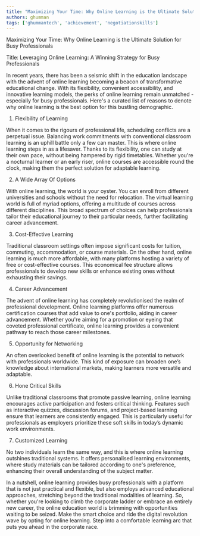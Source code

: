 ```yaml
---
title: "Maximizing Your Time: Why Online Learning is the Ultimate Solution for Busy Professionals"  # Wrap the title in double quotes
authors: ghumman
tags: ['ghummantech', 'achievement', 'negotiationskills']
---
```


Maximizing Your Time: Why Online Learning is the Ultimate Solution for Busy Professionals
<!-- truncate -->

Title: Leveraging Online Learning: A Winning Strategy for Busy Professionals  

In recent years, there has been a seismic shift in the education landscape with the advent of online learning becoming a beacon of transformative educational change. With its flexibility, convenient accessibility, and innovative learning models, the perks of online learning remain unmatched - especially for busy professionals. Here's a curated list of reasons to denote why online learning is the best option for this bustling demographic. 

1. Flexibility of Learning 

When it comes to the rigours of professional life, scheduling conflicts are a perpetual issue. Balancing work commitments with conventional classroom learning is an uphill battle only a few can master. This is where online learning steps in as a lifesaver. Thanks to its flexibility, one can study at their own pace, without being hampered by rigid timetables. Whether you're a nocturnal learner or an early riser, online courses are accessible round the clock, making them the perfect solution for adaptable learning. 

2. A Wide Array Of Options 

With online learning, the world is your oyster. You can enroll from different universities and schools without the need for relocation. The virtual learning world is full of myriad options, offering a multitude of courses across different disciplines. This broad spectrum of choices can help professionals tailor their educational journey to their particular needs, further facilitating career advancement.

3. Cost-Effective Learning 

Traditional classroom settings often impose significant costs for tuition, commuting, accommodation, or course materials. On the other hand, online learning is much more affordable, with many platforms hosting a variety of free or cost-effective courses. This economical fee structure allows professionals to develop new skills or enhance existing ones without exhausting their savings.

4. Career Advancement 

The advent of online learning has completely revolutionised the realm of professional development. Online learning platforms offer numerous certification courses that add value to one's portfolio, aiding in career advancement. Whether you're aiming for a promotion or eyeing that coveted professional certificate, online learning provides a convenient pathway to reach those career milestones.

5. Opportunity for Networking

An often overlooked benefit of online learning is the potential to network with professionals worldwide. This kind of exposure can broaden one’s knowledge about international markets, making learners more versatile and adaptable. 

6. Hone Critical Skills 

Unlike traditional classrooms that promote passive learning, online learning encourages active participation and fosters critical thinking. Features such as interactive quizzes, discussion forums, and project-based learning ensure that learners are consistently engaged. This is particularly useful for professionals as employers prioritize these soft skills in today’s dynamic work environments.

7. Customized Learning 

No two individuals learn the same way, and this is where online learning outshines traditional systems. It offers personalised learning environments, where study materials can be tailored according to one's preference, enhancing their overall understanding of the subject matter.

In a nutshell, online learning provides busy professionals with a platform that is not just practical and flexible, but also employs advanced educational approaches, stretching beyond the traditional modalities of learning. So, whether you're looking to climb the corporate ladder or embrace an entirely new career, the online education world is brimming with opportunities waiting to be seized. Make the smart choice and ride the digital revolution wave by opting for online learning. Step into a comfortable learning arc that puts you ahead in the corporate race.
